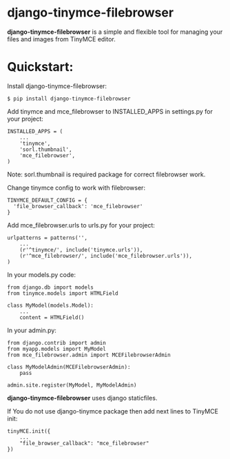 django-tinymce-filebrowser
===

**django-tinymce-filebrowser** is a simple and flexible tool for managing your files and images from TinyMCE editor.

Quickstart:
===

Install django-tinymce-filebrowser:

    $ pip install django-tinymce-filebrowser

Add tinymce and mce_filebrowser to INSTALLED_APPS in settings.py for your project:

    INSTALLED_APPS = (
        ...
        'tinymce',
        'sorl.thumbnail',
        'mce_filebrowser',
    )

Note: sorl.thumbnail is required package for correct filebrowser work.
    
Change tinymce config to work with filebrowser:

    TINYMCE_DEFAULT_CONFIG = {
      'file_browser_callback': 'mce_filebrowser'
    }

Add mce_filebrowser.urls to urls.py for your project:

    urlpatterns = patterns('',
        ...
        (r'^tinymce/', include('tinymce.urls')),
        (r'^mce_filebrowser/', include('mce_filebrowser.urls')),
    )

In your models.py code:

    from django.db import models
    from tinymce.models import HTMLField

    class MyModel(models.Model):
        ...
        content = HTMLField()
        
In your admin.py:

    from django.contrib import admin
    from myapp.models import MyModel
    from mce_filebrowser.admin import MCEFilebrowserAdmin

    class MyModelAdmin(MCEFilebrowserAdmin):
        pass

    admin.site.register(MyModel, MyModelAdmin)

**django-tinymce-filebrowser** uses django staticfiles.


If You do not use django-tinymce package then add next lines to TinyMCE init:

    tinyMCE.init({
        ...
        "file_browser_callback": "mce_filebrowser"
    })
